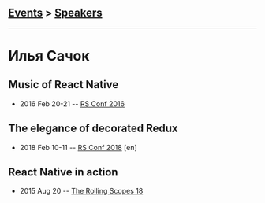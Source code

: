 ## [Events](../README.md) > [Speakers](../speakers.md)
---

# Илья Сачок

## Music of React Native
- 2016 Feb 20-21 -- [RS Conf 2016](https://www.youtube.com/watch?v=Ovq-cNzv5H8)    
## The elegance of decorated Redux
- 2018 Feb 10-11 -- [RS Conf 2018](https://youtu.be/NaEiH3Z1qqI) [en]   
## React Native in action
- 2015 Aug 20 -- [The Rolling Scopes 18](https://www.youtube.com/watch?v=WqBer-xgBI0)    
